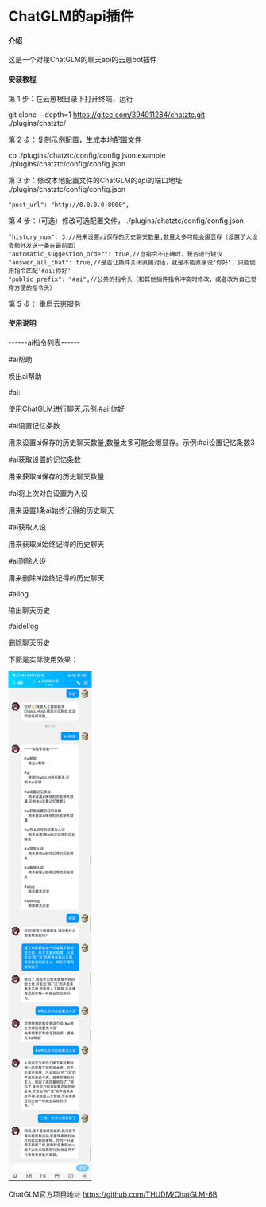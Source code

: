 # ChatGLM的api插件

#### 介绍

这是一个对接ChatGLM的聊天api的云崽bot插件

#### 安装教程

第 1 步：在云崽根目录下打开终端，运行

git clone --depth=1 https://gitee.com/394911284/chatztc.git ./plugins/chatztc/

第 2 步：复制示例配置，生成本地配置文件

cp ./plugins/chatztc/config/config.json.example ./plugins/chatztc/config/config.json

第 3 步：修改本地配置文件的ChatGLM的api的端口地址
./plugins/chatztc/config/config.json

    "post_url": "http://0.0.0.0:8000",

第 4 步：（可选）修改可选配置文件，
./plugins/chatztc/config/config.json

	"history_num": 3,//用来设置ai保存的历史聊天数量,数量太多可能会爆显存（设置了人设会额外发送一条在最前面）
	"automatic_suggestion_order": true,//当指令不正确时，是否进行建议
	"answer_all_chat": true,//是否让插件关闭直接对话，就是不能直接说'你好'，只能使用指令匹配'#ai:你好'
	"public_prefix": "#ai",//公共的指令头（和其他插件指令冲突时修改，或者改为自己觉得方便的指令头）


第 5 步：
重启云崽服务

#### 使用说明

------ai指令列表------

#ai帮助

唤出ai帮助

#ai:

使用ChatGLM进行聊天,示例:#ai:你好

#ai设置记忆条数

用来设置ai保存的历史聊天数量,数量太多可能会爆显存。示例:#ai设置记忆条数3

#ai获取设置的记忆条数

用来获取ai保存的历史聊天数量

#ai将上次对白设置为人设

用来设置1条ai始终记得的历史聊天

#ai获取人设

用来获取ai始终记得的历史聊天

#ai删除人设

用来删除ai始终记得的历史聊天

#ailog

输出聊天历史

#aidellog

删除聊天历史



下面是实际使用效果：

![输入图片说明](QQ%E5%9B%BE%E7%89%8720230420190857.jpg)


ChatGLM官方项目地址
https://github.com/THUDM/ChatGLM-6B

